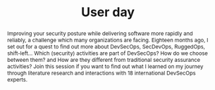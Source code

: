 ---
url: /user-day/2020/lean-security-in-devsecops/
type: user-day
title: User day
name: Lean security&#58; a framework for activities and design factors in DevSecOps
speaker: Dennis Verslegers
image: /img/people/Dennis_Verslegers.png
affiliation: OrangeCyberDefense
role: Strategic Advisor Application Security
twitter: "@DVerslegers"
abstract: |
    Improving your security posture while delivering software more rapidly and reliably, a challenge which many organizations are facing. Eighteen months ago, I set out for a quest to find out more about DevSecOps, SecDevOps, RuggedOps, shift-left… Which (security) activities are part of DevSecOps? How do we choose between them? and How are they different from traditional security assurance activities? Join this session if you want to find out what I learned on my journey through literature research and interactions with 18 international DevSecOps experts.  
bio: |
    With almost 20 years in the Information Technology and Security field Dennis has acquired a wide perspective on the challenges related to building things and building them securely. His interests range from governance to code and anything in between. He couldn’t be happier living in an age where we can think of things such as infrastructure-as-code, security-as-code and even policy-as-code. Dennis currently performs research on DevSecOps and helps customers on their path towards rapid, reliable and secure software engineering.
---